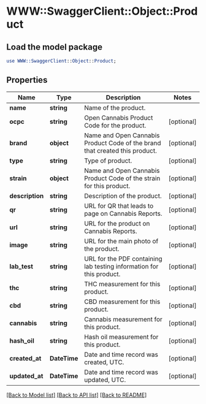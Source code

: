 # WWW::SwaggerClient::Object::Product

## Load the model package
```perl
use WWW::SwaggerClient::Object::Product;
```

## Properties
Name | Type | Description | Notes
------------ | ------------- | ------------- | -------------
**name** | **string** | Name of the product. | 
**ocpc** | **string** | Open Cannabis Product Code for the product. | [optional] 
**brand** | **object** | Name and Open Cannabis Product Code of the brand that created this product. | [optional] 
**type** | **string** | Type of product. | [optional] 
**strain** | **object** | Name and Open Cannabis Product Code of the strain for this product. | [optional] 
**description** | **string** | Description of the product. | [optional] 
**qr** | **string** | URL for QR that leads to page on Cannabis Reports. | [optional] 
**url** | **string** | URL for the product on Cannabis Reports. | [optional] 
**image** | **string** | URL for the main photo of the product. | [optional] 
**lab_test** | **string** | URL for the PDF containing lab testing information for this product. | [optional] 
**thc** | **string** | THC measurement for this product. | [optional] 
**cbd** | **string** | CBD measurement for this product. | [optional] 
**cannabis** | **string** | Cannabis measurement for this product. | [optional] 
**hash_oil** | **string** | Hash oil measurement for this product. | [optional] 
**created_at** | **DateTime** | Date and time record was created, UTC. | [optional] 
**updated_at** | **DateTime** | Date and time record was updated, UTC. | [optional] 

[[Back to Model list]](../README.md#documentation-for-models) [[Back to API list]](../README.md#documentation-for-api-endpoints) [[Back to README]](../README.md)


